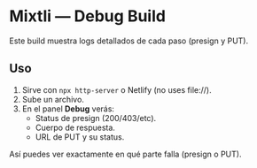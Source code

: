 # Mixtli — Debug Build
Este build muestra logs detallados de cada paso (presign y PUT).

## Uso
1. Sirve con `npx http-server` o Netlify (no uses file://).
2. Sube un archivo.
3. En el panel **Debug** verás:
   - Status de presign (200/403/etc).
   - Cuerpo de respuesta.
   - URL de PUT y su status.

Así puedes ver exactamente en qué parte falla (presign o PUT).